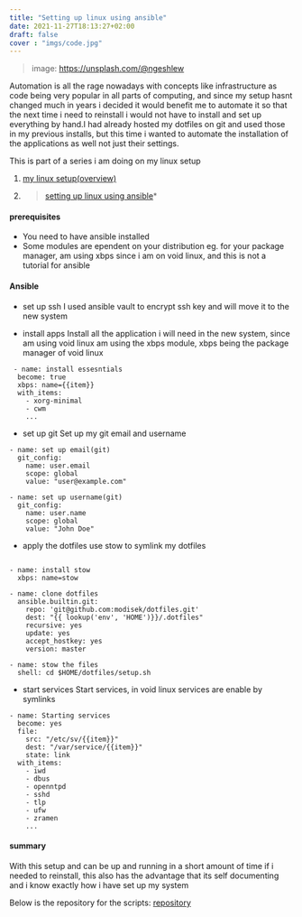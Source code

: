 ```yaml
---
title: "Setting up linux using ansible"
date: 2021-11-27T18:13:27+02:00
draft: false
cover : "imgs/code.jpg"
---
```


> image: https://unsplash.com/@ngeshlew

Automation is all the rage nowadays with concepts like infrastructure as code being very popular in all parts of computing, and since my setup hasnt changed much in years i decided it would benefit me to automate it so that the next time i need to reinstall i would not have to install and set up everything by hand.I had already hosted my dotfiles on git and used those in my previous installs, but this time i wanted to automate the installation of the applications as well not just their settings.

This is part of a series i am doing on my linux setup
1. [my linux setup(overview)](https://modisek.github.io/posts/my-linux-dev-setup/)
2. >[setting up linux using ansible](#)*

#### prerequisites
* You need to have ansible installed
* Some modules are ependent on your distribution eg. for your package manager, am using xbps since i am on void linux, and this is not a tutorial for ansible

#### Ansible
- set up ssh
I used ansible vault to encrypt ssh key and will move it to the new system

- install apps
Install all the application i will need in the new system, since am using void linux am using the xbps module, xbps being the package manager of void linux

```
 - name: install essesntials
  become: true
  xbps: name={{item}}
  with_items:
    - xorg-minimal
    - cwm
    ...
```
- set up git
Set up my git email and username 

```
- name: set up email(git)
  git_config:
    name: user.email
    scope: global
    value: "user@example.com"

- name: set up username(git)
  git_config:
    name: user.name
    scope: global
    value: "John Doe"
```
- apply the dotfiles
use stow to symlink my dotfiles
```

- name: install stow
  xbps: name=stow

- name: clone dotfiles
  ansible.builtin.git:
    repo: 'git@github.com:modisek/dotfiles.git'
    dest: "{{ lookup('env', 'HOME')}}/.dotfiles"
    recursive: yes
    update: yes
    accept_hostkey: yes
    version: master

- name: stow the files
  shell: cd $HOME/dotfiles/setup.sh

```
- start services
Start services, in void linux services are enable by symlinks


```
- name: Starting services
  become: yes
  file:
    src: "/etc/sv/{{item}}"
    dest: "/var/service/{{item}}"
    state: link
  with_items:
    - iwd
    - dbus
    - openntpd
    - sshd
    - tlp
    - ufw
    - zramen
    ...

```

#### summary

With this setup and can be up and running in a short amount of time if i needed to reinstall, this also has the advantage that its self documenting and i know exactly how i have set up my system

Below is the repository for the scripts:
[repository](https://github.com/modisek/ansible)
